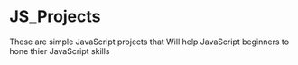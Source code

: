 # JS_Projects
These are simple JavaScript projects that
Will help JavaScript beginners to hone thier JavaScript skills

